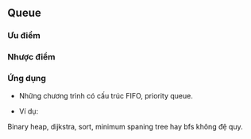 ## Queue

### Ưu điểm

### Nhược điểm

### Ứng dụng

* Những chương trình có cấu trúc FIFO, priority queue.

* Ví dụ:

Binary heap, dijkstra, sort, minimum spaning tree hay bfs không đệ quy. 
